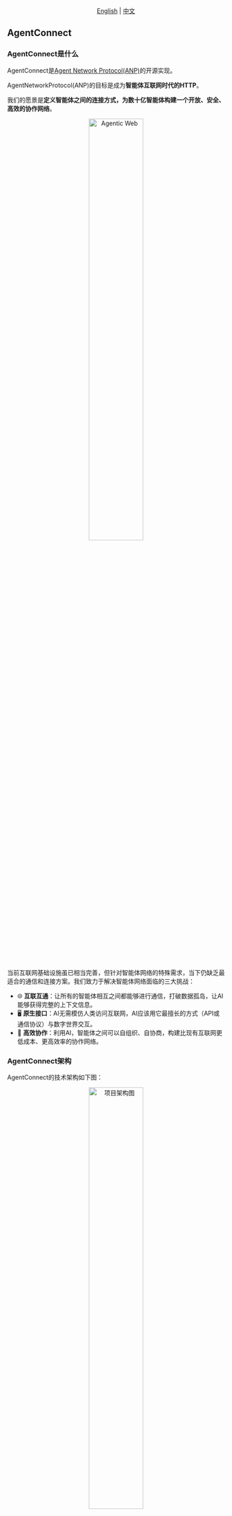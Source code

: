 <div align="center">
  
[English](README.md) | [中文](README.cn.md)

</div>

## AgentConnect

### AgentConnect是什么

AgentConnect是[Agent Network Protocol(ANP)](https://github.com/agent-network-protocol/AgentNetworkProtocol)的开源实现。

AgentNetworkProtocol(ANP)的目标是成为**智能体互联网时代的HTTP**。

我们的愿景是**定义智能体之间的连接方式，为数十亿智能体构建一个开放、安全、高效的协作网络**。

<p align="center">
  <img src="/images/agentic-web.png" width="50%" alt="Agentic Web"/>
</p>

当前互联网基础设施虽已相当完善，但针对智能体网络的特殊需求，当下仍缺乏最适合的通信和连接方案。我们致力于解决智能体网络面临的三大挑战：

- 🌐 **互联互通**：让所有的智能体相互之间都能够进行通信，打破数据孤岛，让AI能够获得完整的上下文信息。
- 🖥️ **原生接口**：AI无需模仿人类访问互联网，AI应该用它最擅长的方式（API或通信协议）与数字世界交互。
- 🤝 **高效协作**：利用AI，智能体之间可以自组织、自协商，构建比现有互联网更低成本、更高效率的协作网络。

### AgentConnect架构

AgentConnect的技术架构如下图：

<p align="center">
  <img src="/images/agent-connect-architecture.png" width="50%" alt="项目架构图"/>
</p>

对应Agent Network Protocol的三层架构，AgentConnect主要包括以下几个部分：

1. 🔒 **身份认证模块与端到端加密模块**
   主要实现基于W3C DID的身份认证和端到端加密通信，包括DID文档的生成、校验、获取，以及基于DID和ECDHE(Elliptic Curve Diffie-Hellman Ephemeral，椭圆曲线迪菲-赫尔曼临时密钥交换)端到端加密通信方案实现。现在已经支持**基于HTTP的DID身份认证**。

2. 🌍 **元协议模块**
   元协议模块需要基于LLM（大语言模型）和元协议实现，主要功能包含基于元协议的应用协议协商、协议代码实现、协议联调、协议处理等。

3. 📡 **应用层协议集成框架**
   主要的目的是管理和其他智能体通信的协议规范文档以及协议代码，包括应用协议加载、应用协议卸载、应用协议配置、应用协议处理。使用这个框架，智能体可以方便的、按需加载运行所需要的现成协议，加快智能体协议协商过程。

除了以上的功能之外，AgentConnect未来也会在性能、多平台支持等特性上发力：

- **性能**：作为一个基础的代码库，我们希望能够提供极致的性能，未来会用Rust来重写核心部分代码。
- **多平台**：现在支持mac、Linux、windows，未来将会支持移动端、浏览器。

### 文档

- 进一步了解AgnetNetworkProtocol：[Agent Network Protocol(ANP)](https://github.com/agent-network-protocol/AgentNetworkProtocol)
- 如果你想了解我们整体的设计思路和理念，可以查看我们的技术白皮书：[AgentNetworkProtocol技术白皮书](https://github.com/agent-network-protocol/AgentNetworkProtocol/blob/main/chinese/01-AgentNetworkProtocol%E6%8A%80%E6%9C%AF%E7%99%BD%E7%9A%AE%E4%B9%A6.md)

这里有一些我们的blogs:

- 这是我们对智能体网络的理解：[智能体互联网有什么不同](https://github.com/agent-network-protocol/AgentNetworkProtocol/blob/main/blogs/cn/智能体互联网有什么不同.md)

- 这是一个did:wba的简要介绍：[did:wba-基于web的去中心化身份标识符](https://github.com/agent-network-protocol/AgentNetworkProtocol/blob/main/blogs/did:wba-基于web的去中心化身份标识符.md)

- 我们对比了did:wba与OpenID Connect、API keys等技术方案的区别：[did:wba对比OpenID Connect、API keys](https://github.com/agent-network-protocol/AgentNetworkProtocol/blob/main/blogs/cn/did:wba对比OpenID%20Connect、API%20keys.md)

- 我们分析了did:wba的安全性原理：[did:wba安全性原理解析](https://github.com/agent-network-protocol/AgentNetworkProtocol/blob/main/blogs/cn/did:wba安全性原理解析.md)

- 从OpenAI的Operator，谈AI与互联网交互的三种技术路线：[从OpenAI的Operator，看AI与互联网交互的三种技术路线](https://github.com/agent-network-protocol/AgentNetworkProtocol/blob/main/blogs/cn/从OpenAI的Operator，看AI与互联网交互的三种技术路线.md)

### 里程碑

无论是协议还是开源代码实现，我们整体式是按照以下的顺序逐步的推进：

- [x] 构建身份认证与端到端加密通信协议与实现。这是我们整个项目的基础与核心，当前协议设计和代码基本完成。
- [x] 元协议设计与元协议代码实现。当前协议设计和代码开发基本完成。
- [ ] 应用层协议设计与开发。目前正在进行中。

为了推动Agent Network Protocol(ANP)成为行业的标准，我们将会在合适的时间组建ANP标准化委员会，致力于推动ANP成为W3C等国际标准化组织认可的行业标准。

### 安装

```bash
pip install agent-connect
```

### 运行

在安装完agent-connect库后，可以运行我们的demo，体验agent-connect的强大功能。

下载仓库代码：

```bash
git clone https://github.com/agent-network-protocol/AgentConnect.git
```

#### 基于did:wba和HTTP的去中心化身份认证

did:wba是一个基于Web的去中心化身份标识。更多信息：[did:wba, a Web-based Decentralized Identifier](https://github.com/agent-network-protocol/AgentNetworkProtocol/blob/main/blogs/did%3Awba-%E5%9F%BA%E4%BA%8Eweb%E7%9A%84%E5%8E%BB%E4%B8%AD%E5%BF%83%E5%8C%96%E8%BA%AB%E4%BB%BD%E6%A0%87%E8%AF%86%E7%AC%A6.md)。

我们的最新版本已经支持基于did:wba和HTTP的去中心化身份认证。我们提供了一个did:wba服务端用于你的体验与测试。服务端接口文档：[did:wba服务端接口文档](https://github.com/agent-network-protocol/AgentNetworkProtocol/blob/main/chinese/docs/did%3Awba%E6%9C%8D%E5%8A%A1%E7%AB%AF%E6%B5%8B%E8%AF%95%E6%8E%A5%E5%8F%A3.md)。

示例代码路径：`examples/did_wba_examples`。其中：

- basic.py: 这是一个使用DID WBA身份认证的基础示例。它首先创建一个DID文档和私钥，然后将DID文档上传到服务器，最后生成身份认证头并测试DID身份认证。
- full.py: 在basic.py的基础之上，增加了对token的验证，以及对上传的DID文档的验证。
- client.py: 这是一个客户端示例，用于测试你的服务器是否支持DID WBA身份认证。它使用预先创建的DID文档和私钥来访问你服务器上的测试接口。

你可以通过直接运行上面三个文件，来体验DID WBA身份认证。

```bash
python basic.py
python full.py
python client.py
```

你也可以通过我们demo页面来体验DID WBA身份认证：[DID WBA身份认证页面](https://service.agent-network-protocol.com/wba/examples/)。这个页面演示了在一个平台（pi-unlimited.com）上创建DID身份，然后在另外一个平台（service.agent-network-protocol.com）进行身份验证的过程。

#### 元协议协商示例

我们目前支持元协议协商。流程如下：alice和bob先协商出一个协议，然后根据协议生成处理代码，然后运行代码完成数据通信。后面alice和bob就可以使用协议代码直接进行数据通信。

你可以运行examples/negotiation_mode目录下demo代码。先启动bob的节点，再启动alice的节点。

1. 启动bob的节点
```bash
python negotiation_bob.py
``` 

2. 启动alice的节点
```bash
python negotiation_alice.py
```

可以通过日志看到，alice和bob成功连接，然后进行协议的协商，协商通过后，Alice和Bob会根据协议生成协议处理代码，然后运行代码完成数据通信。

> 注意:
> 运行元协议协商需要配置Azure OpenAI（暂时只支持Azure OpenAI）的API Key。请在项目根目录的".env"中配置如下环境变量：AZURE_OPENAI_API_KEY, AZURE_OPENAI_ENDPOINT, AZURE_OPENAI_DEPLOYMENT, AZURE_OPENAI_MODEL_NAME

### 工具

我们提供了一个DID文档生成工具，你可以通过直接运行`python generate_did_doc.py`来生成DID文档。

```bash
python generate_did_doc.py <did> [--agent-description-url URL] [--verbose]
```

详细用法参考文档：[README_did_generater_cn.md](tools/did_generater/README_did_generater_cn.md)。

### 联系我们

作者：常高伟  
邮箱：chgaowei@gmail.com  
- Discord: [https://discord.gg/sFjBKTY7sB](https://discord.gg/sFjBKTY7sB)  
- 官网：[https://agent-network-protocol.com/](https://agent-network-protocol.com/)  
- GitHub：[https://github.com/agent-network-protocol/AgentNetworkProtocol](https://github.com/agent-network-protocol/AgentNetworkProtocol)
- 微信：flow10240


## 贡献

欢迎对本项目进行贡献，详细请参阅[CONTRIBUTING.cn.md](CONTRIBUTING.cn.md)。

## 许可证
    
本项目基于MIT许可证开源。详细信息请参阅[LICENSE](LICENSE)文件。


## 版权声明  
Copyright (c) 2024 GaoWei Chang  
本文件依据 [MIT 许可证](./LICENSE) 发布，您可以自由使用和修改，但必须保留本版权声明。
